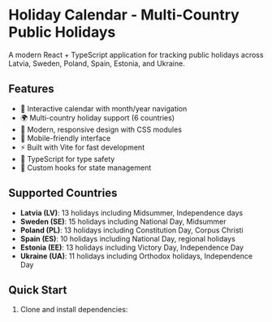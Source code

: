 # Holiday Calendar - Multi-Country Public Holidays

A modern React + TypeScript application for tracking public holidays across Latvia, Sweden, Poland, Spain, Estonia, and Ukraine.

## Features

- 📅 Interactive calendar with month/year navigation
- 🌍 Multi-country holiday support (6 countries)
- 🎨 Modern, responsive design with CSS modules
- 📱 Mobile-friendly interface
- ⚡ Built with Vite for fast development
- 🔧 TypeScript for type safety
- 🎯 Custom hooks for state management

## Supported Countries

- **Latvia (LV)**: 13 holidays including Midsummer, Independence days
- **Sweden (SE)**: 15 holidays including National Day, Midsummer
- **Poland (PL)**: 13 holidays including Constitution Day, Corpus Christi
- **Spain (ES)**: 10 holidays including National Day, regional holidays
- **Estonia (EE)**: 13 holidays including Victory Day, Independence Day
- **Ukraine (UA)**: 11 holidays including Orthodox holidays, Independence Day

## Quick Start

1. Clone and install dependencies:
